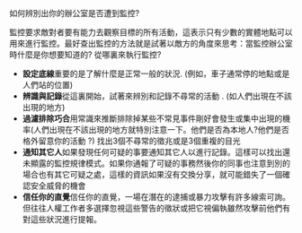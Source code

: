 [Title]: # (識別辦公室監控)
[Order]: # (13)

如何辨別出你的辦公室是否遭到監控?

監控要求敵對者要有能力去觀察目標的所有活動，這表示只有少數的實體地點可以用來進行監控。最好查出監控的方法就是試著以敵方的角度來思考：當監控辦公室時什麼是你想要知道的? 從哪裏來執行監控?

* **設定底線**重要的是了解什麼是正常一般的狀況. (例如，車子通常停的地點或是人們站的位置)
* **辨識與記錄**從這裏開始，試著來辨別和記錄不尋常的活動 . (如人們出現在不該出現的地方)
* **過濾排除巧合**用常識來推斷排除掉某些不常見事件剛好會發生或集中出現的機率(人們出現在不該出現的地方就特別注意一下。他們是否為本地人?他們是否格外留意你的活動 ?) 找出3個不尋常的徵兆或是3個重複的目光
* **通知其它人**如果發現任何可疑的事要通知其它人以進行記錄。這樣可以找出還未顯露的監控規律模式。如果你通報了可疑的事務然後你的同事也注意到別的場合也有其它可疑之處，這樣的資訊如果沒有交換分享，就可能錯失了一個確認安全威脅的機會
* **信任你的直覺**信任你的直覺，一場在潛在的逮捕或暴力攻擊有許多線索可詢。但往往人權工作者多選擇忽視這些警告的徵狀或把它視偏執雖然攻擊前他們有對這些狀況進行提報。